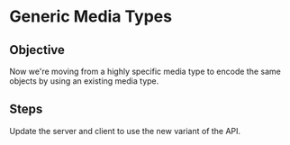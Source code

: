 Generic Media Types
===================

Objective
---------

Now we're moving from a highly specific media type to encode the same
objects by using an existing media type.

Steps
-----

Update the server and client to use the new variant of the API.
